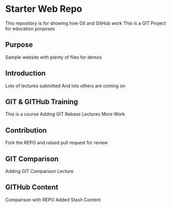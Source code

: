 # Starter Web Repo

This repository is for showing how Git and GitHub work
This is a GIT Project for education porposes

## Purpose

Sample website with plenty of files for demos

## Introduction
Lots of lectures submitted
And lots others are coming on


## GIT & GITHub Training
This is a course
Adding GIT Rebase Lectures
More Work

## Contribution
Fork the REPO and raised pull request for review

## GIT Comparison
Adding GIT Comparison Lecture

## GITHub Content
Comparison with REPO
Added Stash Content
